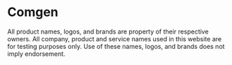 <h1>Comgen</h1>
<p>All product names, logos, and brands are property of their respective owners. All company, product and service names used in this website are for testing purposes only. Use of these names, logos, and brands does not imply endorsement.</p>
